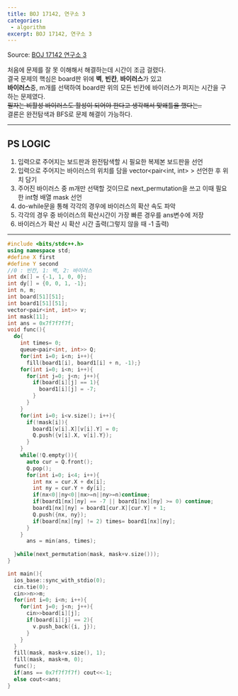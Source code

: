 ```yaml
---
title: BOJ 17142, 연구소 3
categories:
 - algorithm
excerpt: BOJ 17142, 연구소 3
---
```

Source: [BOJ 17142 연구소 3](https://www.acmicpc.net/problem/17142)

처음에 문제를 잘 못 이해해서 해결하는데 시간이 조금 걸렸다.   
결국 문제의 핵심은 board판 위에 **벽**, **빈칸**, **바이러스**가 있고   
**바이러스**중, m개를 선택하여 board판 위의 모든 빈칸에 바이러스가 퍼지는 시간을 구하는 문제였다.   
~~필자는 비활성 바이러스도 활성이 되어야 한다고 생각해서 맞왜틀을 했다는..~~   
결론은 완전탐색과 BFS로 문제 해결이 가능하다.
- - -

## PS LOGIC
1. 입력으로 주어지는 보드판과 완전탐색할 시 필요한 복제본 보드판을 선언
2. 입력으로 주어지는 바이러스의 위치를 담을 vector<pair<int, int> > 선언한 후 위치 담기
3. 주어진 바이러스 중 m개만 선택할 것이므로 next_permutation을 쓰고 이때 필요한 int형 배열 mask 선언
4. do-while문을 통해 각각의 경우에 바이러스의 확산 속도 파악
5. 각각의 경우 중 바이러스의 확산시간이 가장 빠른 경우를 ans변수에 저장
6. 바이러스가 확산 시 확산 시간 출력(그렇지 않을 때 -1 출력)

- - - 

```c++
#include <bits/stdc++.h>
using namespace std;
#define X first
#define Y second
//0 : 빈칸, 1: 벽, 2: 바이러스
int dx[] = {-1, 1, 0, 0};
int dy[] = {0, 0, 1, -1};
int n, m;
int board[51][51];
int board1[51][51];
vector<pair<int, int>> v;
int mask[11];
int ans = 0x7f7f7f7f;
void func(){
  do{
    int times= 0;
    queue<pair<int, int>> Q;
    for(int i=0; i<n; i++){
      fill(board1[i], board1[i] + n, -1);}
    for(int i=0; i<n; i++){
      for(int j=0; j<n; j++){
        if(board[i][j] == 1){
          board1[i][j] = -7;
        }
      }
    }
    for(int i=0; i<v.size(); i++){
      if(!mask[i]){
        board1[v[i].X][v[i].Y] = 0;
        Q.push({v[i].X, v[i].Y});
      }
    }
    while(!Q.empty()){
      auto cur = Q.front();
      Q.pop();
      for(int i=0; i<4; i++){
        int nx = cur.X + dx[i];
        int ny = cur.Y + dy[i];
        if(nx<0||ny<0||nx>=n||ny>=n)continue;
        if(board1[nx][ny] == -7 || board1[nx][ny] >= 0) continue;
        board1[nx][ny] = board1[cur.X][cur.Y] + 1;
        Q.push({nx, ny});
        if(board[nx][ny] != 2) times= board1[nx][ny];
      }
    }
      ans = min(ans, times);
    
  }while(next_permutation(mask, mask+v.size()));
}

int main(){
  ios_base::sync_with_stdio(0);
  cin.tie(0);
  cin>>n>>m;
  for(int i=0; i<n; i++){
    for(int j=0; j<n; j++){
      cin>>board[i][j];
      if(board[i][j] == 2){
        v.push_back({i, j});
      }
    }
  }
  fill(mask, mask+v.size(), 1);
  fill(mask, mask+m, 0);
  func();
  if(ans == 0x7f7f7f7f) cout<<-1;
  else cout<<ans;
}
```